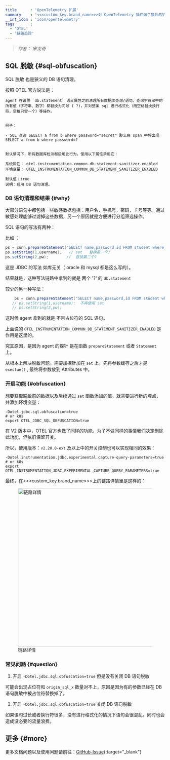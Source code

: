 ```yaml
---
title      : 'OpenTelemetry 扩展'
summary    : '<<<custom_key.brand_name>>>对 OpenTelemetry 插件做了额外的扩展'
__int_icon : 'icon/opentelemetry'
tags       :
  - 'OTEL'
  - '链路追踪'
---
```


> *作者： 宋龙奇*

## SQL 脱敏 {#sql-obfuscation}

SQL 脱敏 也是狭义的 DB 语句清理。

按照 OTEL 官方说法是：

```text
agent 在设置 `db.statement` 语义属性之前清理所有数据库查询/语句。查询字符串中的所有值（字符串、数字）都替换为问号 ( ?)，并对整条 sql 进行格式化（用空格替换换行符，空格只留一个）等操作。


例子：

- SQL 查询 SELECT a from b where password="secret" 那么在 span 中将出现 SELECT a from b where password=?


默认情况下，所有数据库检测都启用此行为。使用以下属性禁用它：

系统属性： otel.instrumentation.common.db-statement-sanitizer.enabled
环境变量： OTEL_INSTRUMENTATION_COMMON_DB_STATEMENT_SANITIZER_ENABLED

默认值：true
说明：启用 DB 语句清理。
```

### DB 语句清理和结果 {#why}

大部分语句中都包括一些敏感数据包括：用户名，手机号，密码，卡号等等。通过敏感处理能够过滤掉这些数据，另一个原因就是方便进行分组筛选操作。

SQL 语句的写法有两种：

比如 ：

```java
ps = conn.prepareStatement("SELECT name,password,id FROM student where name=? and password=?");
ps.setString(1,username);   // set   替换第一个?
ps.setString(2,pw);        //  替换第二个?
```

这是 JDBC 的写法 如库无关（ oracle 和 mysql 都是这么写的）。

结果就是，这种写法链路中拿到的就是 两个 '?' 的 `db.statement`

较少的另一种写法：

```java
    ps = conn.prepareStatement("SELECT name,password,id FROM student where name='abc' and password='123456'");
   // ps.setString(1,username);  不再使用 set
   // ps.setString(2,pw);
```

这时候 agent 拿到的就是 不带占位符的 SQL 语句。

上面说的 `OTEL_INSTRUMENTATION_COMMON_DB_STATEMENT_SANITIZER_ENABLED` 是作用是这里的。

究其原因，是因为 agent 的探针 是在函数 `prepareStatement` 或者 `Statement` 上。


从根本上解决脱敏问题。需要加探针加在 `set` 上。先将参数缓存之后才是 `exectue()` , 最终将参数放到 Attributes 中。

### 开启功能 {#obfuscation}

想要获取脱敏前的数据以及后续通过 `set` 函数添加的值，就需要进行新的埋点， 并添加环境变量：

```shell
-Dotel.jdbc.sql.obfuscation=true
# or k8s 
export OTEL_JDBC_SQL_OBFUSCATION=true
```

在 V2 版本中，OTEL 官方也做了同样的功能，为了不做同样的事情我们决定删除此功能，但依旧保留开关。

所以，使用版本：`v2.20.0-ext` 及以上中的开关控制也可以实现相同的效果：

```shell
-Dotel.instrumentation.jdbc.experimental.capture-query-parameters=true
# or k8s
export OTEL_INSTRUMENTATION_JDBC_EXPERIMENTAL_CAPTURE_QUERY_PARAMETERS=true
```

最终，在<<<custom_key.brand_name>>>上的链路详情里是这样的：

<!-- markdownlint-disable MD046 MD033 -->
<figure >
  <img src="https://df-storage-dev.oss-cn-hangzhou.aliyuncs.com/songlongqi/otel-sql.png" style="height: 500px" alt="链路详情">
  <figcaption> 链路详情 </figcaption>
</figure>

### 常见问题 {#question}

1. 开启 `-Dotel.jdbc.sql.obfuscation=true` 但是没有关闭 DB 语句脱敏

可能会出现占位符和 `origin_sql_x` 数量对不上，原因是因为有的参数已经在 DB 语句脱敏中被占位符替换掉了。

1. 开启 `-Dotel.jdbc.sql.obfuscation=true` 关闭 DB 语句脱敏

如果语句过长或者换行符很多，没有进行格式化的情况下语句会很混乱。同时也会造成没必要的流量浪费。

## 更多 {#more}

更多文档问题以及使用问题请前往：[GitHub-Issue](https://opentelemetry.io/docs/languages/java/instrumentation/){:target="_blank"}
